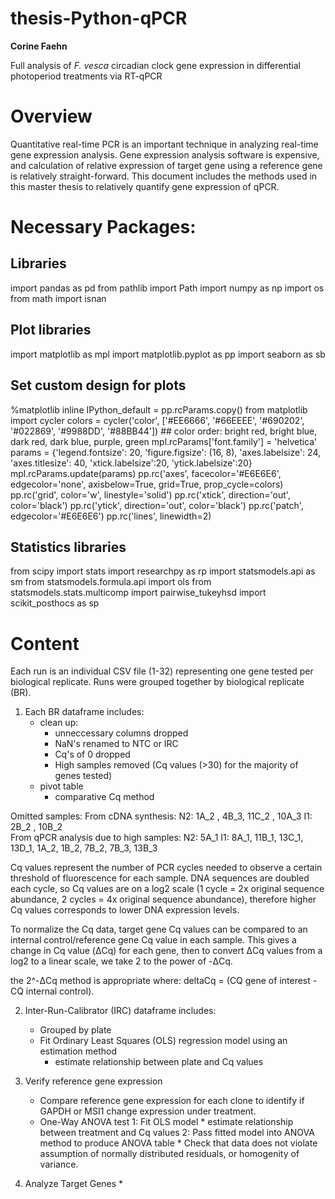 # thesis-Python-qPCR
**Corine Faehn**

Full analysis of *F. vesca* circadian clock gene expression in differential photoperiod treatments via RT-qPCR

# Overview
Quantitative real-time PCR is an important technique in analyzing real-time gene expression analysis. Gene expression analysis software is expensive, and calculation of relative expression of target gene using a reference gene is relatively straight-forward. This document includes the methods used in this master thesis to relatively quantify gene expression of qPCR. 


# Necessary Packages:

## Libraries

import pandas as pd
from pathlib import Path
import numpy as np
import os
from math import isnan

## Plot libraries

import matplotlib as mpl
import matplotlib.pyplot as pp
import seaborn as sb

## Set custom design for plots

%matplotlib inline
IPython_default = pp.rcParams.copy()
from matplotlib import cycler
colors = cycler('color',
                ['#EE6666', '#66EEEE', '#690202',
                 '#022869', '#9988DD', '#88BB44'])
    ## color order: bright red, bright blue, dark red, dark blue, purple, green
mpl.rcParams['font.family'] = 'helvetica'
params = {'legend.fontsize': 20,
          'figure.figsize': (16, 8),
         'axes.labelsize': 24,
         'axes.titlesize': 40,
         'xtick.labelsize':20,
         'ytick.labelsize':20}
mpl.rcParams.update(params)
pp.rc('axes', facecolor='#E6E6E6', edgecolor='none',
       axisbelow=True, grid=True, prop_cycle=colors)
pp.rc('grid', color='w', linestyle='solid')
pp.rc('xtick', direction='out', color='black')
pp.rc('ytick', direction='out', color='black')
pp.rc('patch', edgecolor='#E6E6E6')
pp.rc('lines', linewidth=2)

## Statistics libraries
from scipy import stats
import researchpy as rp
import statsmodels.api as sm
from statsmodels.formula.api import ols
from statsmodels.stats.multicomp import pairwise_tukeyhsd
import scikit_posthocs as sp


# Content 
Each run is an individual CSV file (1-32) representing one gene tested per biological replicate. Runs were grouped together by biological replicate (BR). 

1. Each BR dataframe includes: 
    * clean up: 
        * unneccessary columns dropped
        * NaN's renamed to NTC or IRC
        * Cq's of 0 dropped
        * High samples removed (Cq values (>30) for the majority of genes tested)
    * pivot table
        * comparative Cq method 

Omitted samples:
    From cDNA synthesis: 
        N2:  1A_2 , 4B_3, 11C_2 , 10A_3
        I1:  2B_2 , 10B_2    
    From qPCR analysis due to high samples: 
        N2: 5A_1
        I1: 8A_1, 11B_1, 13C_1, 13D_1, 1A_2, 1B_2, 7B_2, 7B_3, 13B_3


Cq values represent the number of PCR cycles needed to observe a certain threshold of fluorescence for each sample. DNA sequences are doubled each cycle, so Cq values are on a log2 scale (1 cycle = 2x original sequence abundance, 2 cycles = 4x original sequence abundance), therefore higher Cq values corresponds to lower DNA expression levels. 

To normalize the Cq data, target gene Cq values can be compared to an internal control/reference gene Cq value in each sample. 
This gives a change in Cq value (ΔCq) for each gene, then to convert ΔCq values from a log2 to a linear scale, we take 2 to the power of -ΔCq.

the 2^-ΔCq method is appropriate where: 
    deltaCq =  (CQ gene of interest - CQ internal control).


2. Inter-Run-Calibrator (IRC) dataframe includes:
    * Grouped by plate
    * Fit Ordinary Least Squares (OLS) regression model using an estimation method
        * estimate relationship between plate and Cq values  

4. Verify reference gene expression
    * Compare reference gene expression for each clone to identify if GAPDH or MSI1 change expression under treatment. 
    * One-Way ANOVA test
        1: Fit OLS model
            * estimate relationship between treatment and Cq values
        2: Pass fitted model into ANOVA method to produce ANOVA table
            * Check that data does not violate assumption of normally distributed residuals, or homogenity of variance.
            
5. Analyze Target Genes
    * 
